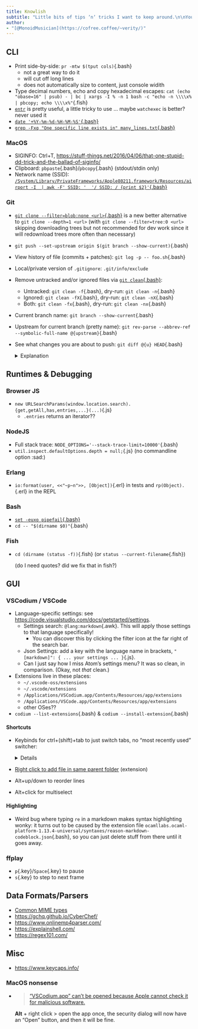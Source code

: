```yaml
---
title: Knowlish
subtitle: "Little bits of tips ʼnʼ tricks I want to keep around.\n\nYou may find it useful too sometimes \\^.\\^"
author:
- "[@MonoidMusician](https://cofree.coffee/~verity/)"
---
```


## CLI

- Print side-by-side: `pr -mtw $(tput cols)`{.bash}
  - not a great way to do it
  - will cut off long lines
  - does not automatically size to content, just console widith
- Type decimal numbers, echo and copy hexadecimal escapes: `cat (echo "obase=16" | psub) - | bc | xargs -I % -n 1 bash -c "echo -n \\\\x% | pbcopy; echo \\\\x%"`{.fish}
- [`entr`](http://eradman.com/entrproject/) is pretty useful, a little tricky to use ... maybe `watchexec` is better? never used it
- [`date '+%Y-%m-%d-%H-%M-%S'`{.bash}](https://stackoverflow.com/questions/1401482/yyyy-mm-dd-format-date-in-shell-script#answer-1401495)
- [`grep -Fxq "One specific line exists in" many_lines.txt`{.bash}](https://stackoverflow.com/questions/4749330/how-to-test-if-string-exists-in-file-with-bash#answer-4749368)

### MacOS

- SIGINFO: Ctrl+T, https://stuff-things.net/2016/04/06/that-one-stupid-dd-trick-and-the-ballad-of-siginfo/
- Clipboard: `pbpaste`{.bash}/`pbcopy`{.bash} (stdout/stdin only)
- Network name (SSID): [`/System/Library/PrivateFrameworks/Apple80211.framework/Resources/airport -I  | awk -F' SSID: '  '/ SSID: / {print $2}'`{.bash}](https://stackoverflow.com/questions/4481005/get-wireless-ssid-through-shell-script-on-mac-os-x#answer-4481019)

### Git

- [`git clone --filter=blob:none <url>`{.bash}](https://github.blog/2020-12-21-get-up-to-speed-with-partial-clone-and-shallow-clone/) is a new better alternative to `git clone --depth=1 <url>` (with `git clone --filter=tree:0 <url>` skipping downloading trees but not recommended for dev work since it will redownload trees more often than necessary)
- `git push --set-upstream origin $(git branch --show-current)`{.bash}
- View history of file (commits + patches): `git log -p -- foo.sh`{.bash}
- Local/private version of `.gitignore`: `.git/info/exclude`
- Remove untracked and/or ignored files via [`git clean`{.bash}](https://git-scm.com/docs/git-clean):
  - Untracked: `git clean -f`{.bash}, dry-run: `git clean -n`{.bash}
  - Ignored: `git clean -fX`{.bash}, dry-run: `git clean -nX`{.bash}
  - Both: `git clean -fx`{.bash}, dry-run: `git clean -nx`{.bash}
- Current branch name: `git branch --show-current`{.bash}
- Upstream for current branch (pretty name): `git rev-parse --abbrev-ref --symbolic-full-name @{upstream}`{.bash}
- See what changes you are about to push: `git diff @{u} HEAD`{.bash}

  <details class="Details">

  <summary>Explanation</summary>

  First it [finds the upstream `@{u}`/`@{upstream}`](https://git-scm.com/docs/git-rev-parse#Documentation/git-rev-parse.txt-emltbranchnamegtupstreamemegemmasterupstreamememuem) for the current branch.

  `HEAD` means to compare against the currently committed changes, not whatever files are in your working tree.

  </details>

## Runtimes & Debugging

### Browser JS

- `new URLSearchParams(window.location.search).{get,getAll,has,entries,...}(...)`{.js}
  - `.entries` returns an iterator??

### NodeJS

- Full stack trace: `NODE_OPTIONS='--stack-trace-limit=10000'`{.bash}
- `util.inspect.defaultOptions.depth = null;`{.js} (no commandline option :sad:)

### Erlang

- `io:format(user, <<"~p~n">>, [Object])`{.erl} in tests and `rp(Object).`{.erl} in the REPL

### Bash

- [`set -euxo pipefail`{.bash}](https://gist.github.com/mohanpedala/1e2ff5661761d3abd0385e8223e16425)
- `cd -- "$(dirname $0)"`{.bash}

### Fish

- `cd (dirname (status -f))`{.fish} (or `status --current-filename`{.fish})

  (do I need quotes? did we fix that in fish?)

## GUI

### VSCodium / VSCode

- Language-specific settings: see https://code.visualstudio.com/docs/getstarted/settings.
  - Settings search: `@lang:markdown`{.awk}.
    This will apply those settings to that language specifically!
    - You can discover this by clicking the filter icon at the far right of the search bar.
  - Json Settings: add a key with the language name in brackets, `"[markdown]": { ... your settings ... }`{.js}.
  - Can I just say how I miss Atomʼs settings menu?
    It was so clean, in comparison.
    (Okay, not _that_ clean.)
- Extensions live in these places:
  - `~/.vscode-oss/extensions`
  - `~/.vscode/extensions`
  - `/Applications/VSCodium.app/Contents/Resources/app/extensions`
  - `/Applications/VSCode.app/Contents/Resources/app/extensions`
  - other OSes??
- `codium --list-extensions`{.bash} & `codium --install-extension`{.bash}

#### Shortcuts

- Keybinds for ctrl+(shift)+tab to just switch tabs, no “most recently used” switcher:

  <details class="Details">

  <summary>Details</summary>

  From [“Is there a quick change tabs function in Visual Studio Code?”](https://stackoverflow.com/questions/38957302/is-there-a-quick-change-tabs-function-in-visual-studio-code/38978993#38978993):

  ```json
  [
    {
        "key": "ctrl+tab",
        "command": "workbench.action.nextEditor"
    },
    {
        "key": "ctrl+shift+tab",
        "command": "workbench.action.previousEditor"
    },
  ]
  ```

  (or `{next,previous}EditorInGroup`{.bash})

  > By default, Ctrl+Tab in Visual Studio Code cycles through tabs in order of most recently used. This is confusing because it depends on hidden state.
  >
  > Web browsers cycle through tabs in visible order. This is much more intuitive.
  </details>
- [Right click to add file in same parent folder](https://github.com/microsoft/vscode/issues/83693#issuecomment-782810618) (extension)
- Alt+up/down to reorder lines
- Alt+click for multiselect

#### Highlighting

- Weird bug where typing `re` in a markdown makes syntax highlighting wonky: it turns out to be caused by the extension file `ocamllabs.ocaml-platform-1.13.4-universal/syntaxes/reason-markdown-codeblock.json`{.bash}, so you can just delete stuff from there until it goes away.

### ffplay

- `p`{.key}/`Space`{.key} to pause
- `s`{.key} to step to next frame

## Data Formats/Parsers

- [Common MIME types](https://developer.mozilla.org/en-US/docs/Web/HTTP/Basics_of_HTTP/MIME_types/Common_types)
- https://gchq.github.io/CyberChef/
- https://www.onlinemp4parser.com/
- https://explainshell.com/
- https://regex101.com/

## Misc

- https://www.keycaps.info/

### MacOS nonsense

- > [“VSCodium.app” can’t be opened because Apple cannot check it for malicious software.](https://github.com/VSCodium/vscodium/issues/228#issuecomment-510788465)

  **Alt** + right click > open the app once, the security dialog will now have an “Open” button, and then it will be fine.
